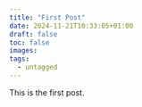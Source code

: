 ```yaml
---
title: "First Post"
date: 2024-11-21T10:33:05+01:00
draft: false
toc: false
images:
tags:
  - untagged
---
```


This is the first post. 